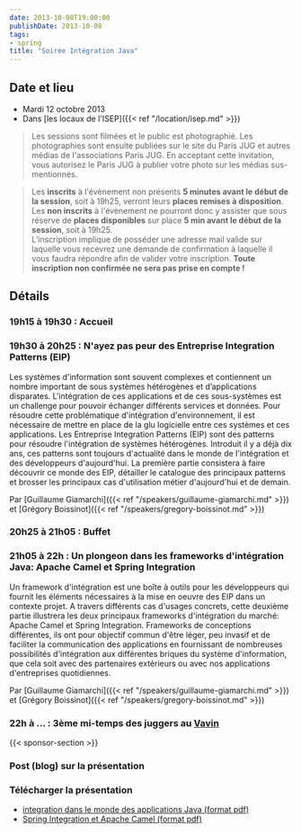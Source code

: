 ```yaml
---
date: 2013-10-08T19:00:00
publishDate: 2013-10-08
tags:
- spring
title: "Soirée Intégration Java"
---
```


## Date et lieu

* Mardi 12 octobre 2013
* Dans [les locaux de l'ISEP]({{< ref "/location/isep.md" >}})

> Les sessions sont filmées et le public est photographié. Les photographies sont ensuite publiées sur le site du Paris JUG et autres médias de l'associations Paris JUG. En acceptant cette invitation, vous autorisez le Paris JUG à publier votre photo sur les médias sus-mentionnés.

> Les **inscrits** à l'évènement non présents **5 minutes avant le début de la session**, soit à 19h25, verront leurs **places remises à disposition**.  
Les **non inscrits** à l'évènement ne pourront donc y assister que sous réserve de **places disponibles** sur place **5 min avant le début de la session**, soit à 19h25.  
L’inscription implique de posséder une adresse mail valide sur laquelle vous recevrez une demande de confirmation à laquelle il vous faudra répondre afin de valider votre inscription.
**Toute inscription non confirmée ne sera pas prise en compte !**

## Détails

### 19h15 à 19h30 : Accueil

### 19h30 à 20h25 : N'ayez pas peur des Entreprise Integration Patterns (EIP)

Les systèmes d'information sont souvent complexes et contiennent un nombre important de sous systèmes hétérogènes et d’applications disparates. L'intégration de ces applications et de ces sous-systèmes est un challenge pour pouvoir échanger différents services et données. Pour résoudre cette problématique d'intégration d'environnement, il est nécessaire de mettre en place de la glu logicielle entre ces systèmes et ces applications. Les Entreprise Integration Patterns (EIP) sont des patterns pour résoudre l'intégration de systèmes hétérogènes. Introduit il y a déjà dix ans, ces patterns sont toujours d'actualité dans le monde de l'intégration et des développeurs d'aujourd'hui. La première partie consistera à faire découvrir ce monde des EIP, détailler le catalogue des principaux patterns et brosser les principaux cas d'utilisation métier d'aujourd'hui et de demain.

Par [Guillaume Giamarchi]({{< ref "/speakers/guillaume-giamarchi.md" >}}) et [Grégory Boissinot]({{< ref "/speakers/gregory-boissinot.md" >}})

### 20h25 à 21h05 : Buffet

### 21h05 à 22h : Un plongeon dans les frameworks d'intégration Java: Apache Camel et Spring Integration

Un framework d'intégration est une boîte à outils pour les développeurs qui fournit les éléments nécessaires à la mise en oeuvre des EIP dans un contexte projet. A travers différents cas d'usages concrets, cette deuxième partie illustrera les deux principaux frameworks d'intégration du marché: Apache Camel et Spring Integration. Frameworks de conceptions différentes, ils ont pour objectif commun d'être léger, peu invasif et de faciliter la communication des applications en fournissant de nombreuses possibilités d'intégration aux différentes briques du système d'information, que cela soit avec des partenaires extérieurs ou avec nos applications d'entreprises quotidiennes.

Par [Guillaume Giamarchi]({{< ref "/speakers/guillaume-giamarchi.md" >}}) et [Grégory Boissinot]({{< ref "/speakers/gregory-boissinot.md" >}})

### 22h à ... : 3ème mi-temps des juggers au [Vavin](https://maps.google.fr/maps/place?hl=fr&sourceid=navclient-ff&rlz=1B3GGGL_frFR294FR295&um=1&ie=UTF-8&q=restaurant+le+vavin+paris&fb=1&gl=fr&hq=restaurant+le+vavin&hnear=paris&cid=16763854041267710574)

{{< sponsor-section >}}

### Post (blog) sur la présentation

### Télécharger la présentation

- [integration dans le monde des applications Java (format pdf)](INTEGRATIONJAVAPARISJUGEIPOctobre2013.pdf)
- [Spring Integration et Apache Camel (format pdf)](INTEGRATIONJAVAPARISJUGSpringIntegrarionApacheCamel.pdf)
